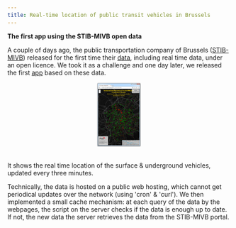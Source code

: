 ```yaml
---
title: Real-time location of public transit vehicles in Brussels
---
```

<b>The first app using the STIB-MIVB open data</b>

A couple of days ago, the public transportation company of Brussels (<a href='https://opendata.stib-mivb.be/store/'>STIB-MIVB</a>) released for the first time their <a href='https://opendata.stib-mivb.be/store/'>data</a>, including real time data, under an open licence. We took it as a challenge and one day later, we released the first <a href='http://stib.my-poppy.eu'>app</a> based on these data.
<br><center>
<a href='http://stib.my-poppy.eu'><img class='img_hover' src='../images/stib.png' style="width:20%; height:auto"></a>
</center><br>
It shows the real time location of the surface & underground vehicles, updated every three minutes.

Technically, the data is hosted on a public web hosting, which cannot get periodical updates over the network (using 'cron' & 'curl'). We then implemented a small cache mechanism: at each query of the data by the webpages, the script on the server checks if the data is enough up to date. If not, the new data the server retrieves the data from the STIB-MIVB portal.
